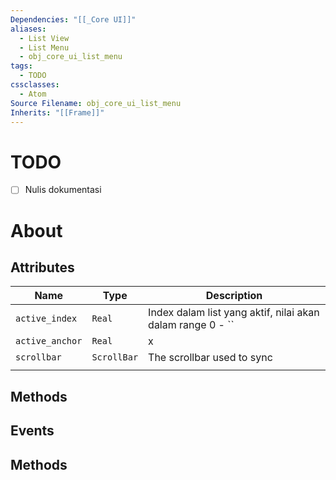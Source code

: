```yaml
---
Dependencies: "[[_Core UI]]"
aliases:
  - List View
  - List Menu
  - obj_core_ui_list_menu
tags:
  - TODO
cssclasses:
  - Atom
Source Filename: obj_core_ui_list_menu
Inherits: "[[Frame]]"
---
```

# TODO
- [ ] Nulis dokumentasi
# About

## Attributes
| Name            | Type        | Description                                                |
| --------------- | ----------- | ---------------------------------------------------------- |
| `active_index`  | `Real`      | Index dalam list yang aktif, nilai akan dalam range 0 - `` |
| `active_anchor` | `Real`      | x                                                          |
| `scrollbar`     | `ScrollBar` | The scrollbar used to sync                                 |
|                 |             |                                                            |



## Methods

## Events
## Methods